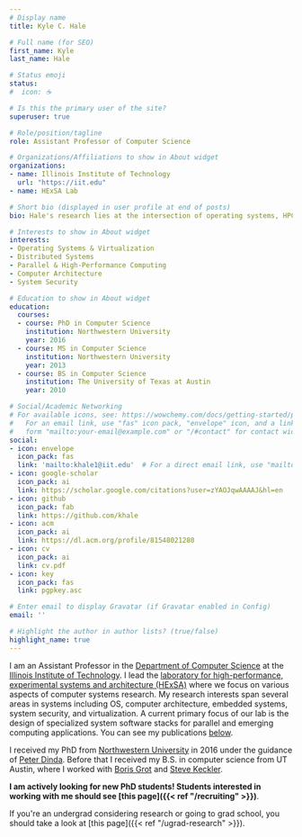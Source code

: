 ```yaml
---
# Display name
title: Kyle C. Hale

# Full name (for SEO)
first_name: Kyle
last_name: Hale

# Status emoji
status:
#  icon: ☕️

# Is this the primary user of the site?
superuser: true

# Role/position/tagline
role: Assistant Professor of Computer Science 

# Organizations/Affiliations to show in About widget
organizations:
- name: Illinois Institute of Technology
  url: "https://iit.edu"
- name: HExSA Lab

# Short bio (displayed in user profile at end of posts)
bio: Hale's research lies at the intersection of operating systems, HPC, parallel computing, computer architecture.

# Interests to show in About widget
interests:
- Operating Systems & Virtualization
- Distributed Systems
- Parallel & High-Performance Computing
- Computer Architecture
- System Security

# Education to show in About widget
education:
  courses:
  - course: PhD in Computer Science
    institution: Northwestern University
    year: 2016
  - course: MS in Computer Science
    institution: Northwestern University
    year: 2013
  - course: BS in Computer Science
    institution: The University of Texas at Austin
    year: 2010

# Social/Academic Networking
# For available icons, see: https://wowchemy.com/docs/getting-started/page-builder/#icons
#   For an email link, use "fas" icon pack, "envelope" icon, and a link in the
#   form "mailto:your-email@example.com" or "/#contact" for contact widget.
social:
- icon: envelope
  icon_pack: fas
  link: 'mailto:khale1@iit.edu'  # For a direct email link, use "mailto:test@example.org".
- icon: google-scholar
  icon_pack: ai
  link: https://scholar.google.com/citations?user=zYAOJqwAAAAJ&hl=en
- icon: github
  icon_pack: fab
  link: https://github.com/khale
- icon: acm
  icon_pack: ai
  link: https://dl.acm.org/profile/81548021280
- icon: cv
  icon_pack: ai
  link: cv.pdf
- icon: key
  icon_pack: fas
  link: pgpkey.asc

# Enter email to display Gravatar (if Gravatar enabled in Config)
email: ''

# Highlight the author in author lists? (true/false)
highlight_name: true
---
```


I am an Assistant Professor in the [Department of Computer
Science](http://cs.iit.edu/) at the [Illinois Institute of
Technology](https://www.iit.edu). I lead the [laboratory for high-performance,
experimental systems and architecture (HExSA)](#lab) where we focus on various aspects
of computer systems research.  My research interests
span several areas in systems including OS, computer architecture, embedded
systems, system security, and virtualization. A current primary focus of our
lab is the design of specialized system software stacks for parallel and
emerging computing applications. You can see my publications [below](#publications).


I received my PhD from [Northwestern University](https://northwestern.edu) in
2016 under the guidance of [Peter Dinda](http://pdinda.org).  Before that
I received my B.S. in computer science from UT Austin, where I worked with [Boris Grot](http://homepages.inf.ed.ac.uk/bgrot/)
and 
[Steve Keckler](https://research.nvidia.com/person/stephen-keckler).

**I am actively looking for new PhD students! Students interested in working with me
should see [this page]({{< ref "/recruiting" >}})**.

If you're an undergrad considering research or going to grad school, you should take
a look at [this page]({{< ref "/ugrad-research" >}}). 

